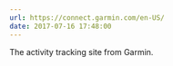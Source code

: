 ```yaml
---
url: https://connect.garmin.com/en-US/
date: 2017-07-16 17:48:00
---
```

The activity tracking site from Garmin.

